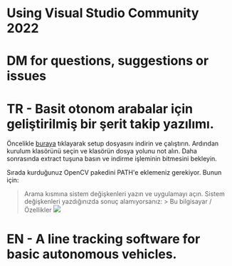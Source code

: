 # Using Visual Studio Community 2022
# DM for questions, suggestions or issues

# TR - Basit otonom arabalar için geliştirilmiş bir şerit takip yazılımı.

Öncelikle [buraya](https://sourceforge.net/projects/opencvlibrary/files/4.5.1/opencv-4.5.1-vc14_vc15.exe/download) tıklayarak setup dosyasını indirin ve çalıştırın. 
Ardından kurulum klasörünü seçin ve klasörün dosya yolunu not alın.
Daha sonrasında extract tuşuna basın ve indirme işleminin bitmesini bekleyin.

Sırada kurduğunuz OpenCV pakedini PATH'e eklemeniz gerekiyor.
Bunun için:
  > Arama kısmına sistem değişkenleri yazın ve uygulamayı açın.
    Sistem değişkenleri yazdığınızda sonuç alamıyorsanız:
    > Bu bilgisayar / Özellikler
    ![](https://i.imgur.com/Ynr9X2o.png)
  > 


# EN - A line tracking software for basic autonomous vehicles.

